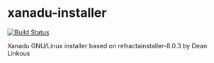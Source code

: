 # xanadu-installer

[![Build Status](https://travis-ci.org/sinfallas/xanadu-installer.svg)](https://travis-ci.org/sinfallas/xanadu-installer)

Xanadu GNU/Linux installer based on refractainstaller-8.0.3 by Dean Linkous
